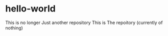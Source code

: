 # hello-world

This is no longer
Just another repository
This is The repoitory (currently of nothing)
